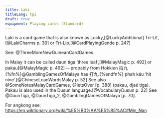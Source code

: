 ```yaml
---
title: Laki
titleLang: tpi
draft: true
equipment: Playing cards (Standard)
---
```


<span class="aka noun" lang="tpi">Laki</span> is a card game that is also known as <span class="aka">Lucky</span>,[@LuckyAdditional] <span class="aka noun" lang="tpi">Tri-Lif</span>,[@LakiCharms p. 30] or <span class="aka noun" lang="tpi">Tri-Lip</span>.[@CardPlayingGende p. 247]

See: @ThreeMoreNewGuineanCardGames

In Malay it can be called <span lang="ms" class="aka">daun tiga</span> ‘three leaf’,[@MalayMagic p. 492] or <span lang="ms" class="aka">pakau</span>[@MalayMagic p. 492] — probably from Hokkien <span lang="nan" class="aka">拍九</span>{%fn%}@GamblingGamesOfMalaya has <span lang="nan" class="aka">打九</span>.{%endfn%} <span lang="nan-Latn" class="aka">phah káu</span> ‘hit nine’.[@ChineseLoanWordsMalay p. 52] See also @SomeNotesMalayCardGames, @IetsOver [p. 388] (pakau, djaé tiga). Pakau is also used in the Dusun language.[@VocabularyDusun p. 22] See @DaunTiga, @DaunTiga_2, @GamblingGamesOfMalaya [p. 70].

For angkong see: https://en.wiktionary.org/wiki/%E5%B0%AA%E5%85%AC#Min_Nan
